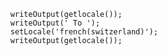 ```luceescript+trycf
	writeOutput(getlocale());
	writeOutput(' To ');
	setLocale('french(switzerland)');
	writeOutput(getlocale());
```